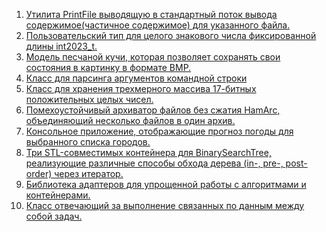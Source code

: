 1. [Утилита PrintFile выводящую в стандартный  поток вывода содержимое(частичное содержимое)
для указанного файла.](https://github.com/kv1sidisi/Project1_PrintFile)
2. [Пользовательский тип для целого знакового числа фиксированной длины int2023_t.](https://github.com/kv1sidisi/Project2_BigIntType)
3. [Модель песчаной кучи, которая позволяет сохранять свои состояния в картинку в формате BMP.](https://github.com/kv1sidisi/Project3_SandpileModel)
4. [Класс для парсинга аргументов командной строки](https://github.com/kv1sidisi/Project4_ArgParser)
5. [Класс для хранения трехмерного массива 17-битных положительных целых чисел.](https://github.com/kv1sidisi/Project5_17BitArray)
6. [Помехоустойчивый архиватор файлов без сжатия HamArc, объединяющий несколько файлов в один архив.](https://github.com/kv1sidisi/Project6_HammingArchiver)
7. [Консольное приложение, отображающие прогноз погоды для выбранного списка городов.](https://github.com/kv1sidisi/Project7_ConsoleWeatherForecast)
8. [Три STL-совместимых контейнера для BinarySearchTree, реализующие различные способы обхода дерева (in-, pre-, post-order) через итератор.](https://github.com/kv1sidisi/Project8_BST_STL)
9. [Библиотека адаптеров для упрощенной работы с алгоритмами и контейнерами.](https://github.com/kv1sidisi/Project9_STLAdapters)
10. [Класс отвечающий за выполнение связанных по данным между собой задач.](https://github.com/kv1sidisi/Project10_TaskScheduler)
